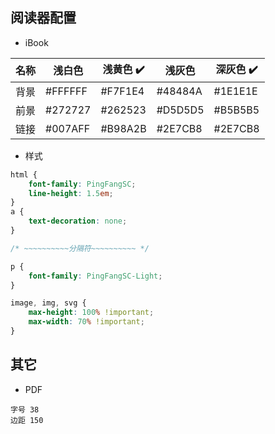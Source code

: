 ## 阅读器配置

- iBook

| 名称 |  浅白色  | 浅黄色 ✔️ | 浅灰色   | 深灰色 ✔️ |
| --- | --- | --- | --- | --- |
| 背景 | #FFFFFF | #F7F1E4 | #48484A | #1E1E1E |
| 前景 | #272727 | #262523 | #D5D5D5 | #B5B5B5 |
| 链接 | #007AFF | #B98A2B | #2E7CB8 | #2E7CB8 |


- 样式

```css
html {
    font-family: PingFangSC;
    line-height: 1.5em;
}
a {
    text-decoration: none;
}
```
```css
/* ~~~~~~~~~~分隔符~~~~~~~~~~ */
```
```css
p {
    font-family: PingFangSC-Light;
}
```
```css
image, img, svg {
    max-height: 100% !important;
    max-width: 70% !important;
}
```

## 其它

- PDF
```
字号 38
边距 150
```

